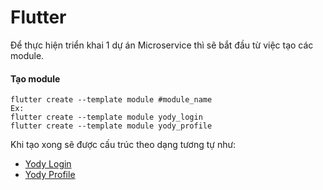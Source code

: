 # Flutter

Để thực hiện triển khai 1 dự án Microservice thì sẽ bắt đầu từ việc tạo các module. 

#### Tạo module
```
flutter create --template module #module_name
Ex:
flutter create --template module yody_login
flutter create --template module yody_profile
```
Khi tạo xong sẽ được cấu trúc theo dạng tương tự như:
- [Yody Login](./yody_login)
- [Yody Profile](./yody_login)